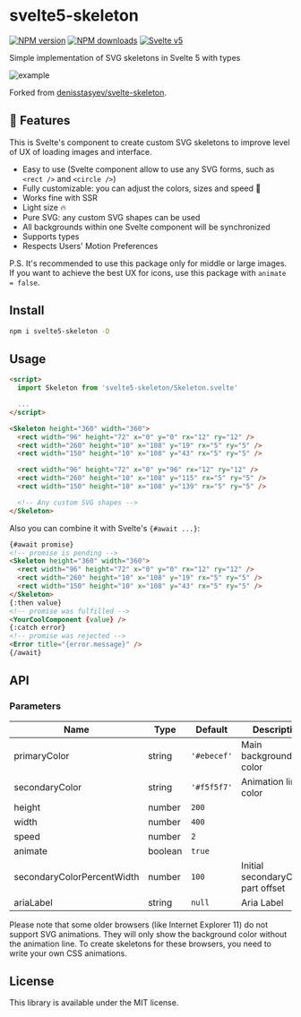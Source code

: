 # svelte5-skeleton

[![NPM version](https://img.shields.io/npm/v/svelte-skeleton.svg?style=flat)](https://www.npmjs.com/package/svelte5-skeleton) [![NPM downloads](https://img.shields.io/npm/dm/svelte5-skeleton.svg?style=flat)](https://www.npmjs.com/package/svelte5-skeleton) [![Svelte v5](https://img.shields.io/badge/svelte-v5-blueviolet.svg)](https://svelte.dev)

Simple implementation of SVG skeletons in Svelte 5 with types

![example](https://user-images.githubusercontent.com/25938785/90191444-8f443b80-ddc9-11ea-918f-da77070549b8.gif)

Forked from [denisstasyev/svelte-skeleton](https://github.com/denisstasyev/svelte-skeleton).

## :rocket: Features

This is Svelte's component to create custom SVG skeletons to improve level of UX of loading images and interface.

- Easy to use (Svelte component allow to use any SVG forms, such as `<rect />` and `<circle />`)
- Fully customizable: you can adjust the colors, sizes and speed :t-rex:
- Works fine with SSR
- Light size :fire:
- Pure SVG: any custom SVG shapes can be used
- All backgrounds within one Svelte component will be synchronized
- Supports types
- Respects Users' Motion Preferences

P.S. It's recommended to use this package only for middle or large images. If you want to achieve the best UX for icons, use this package with `animate = false`.

## Install

```bash
npm i svelte5-skeleton -D
```

## Usage

```html
<script>
  import Skeleton from 'svelte5-skeleton/Skeleton.svelte'

  ...
</script>

<Skeleton height="360" width="360">
  <rect width="96" height="72" x="0" y="0" rx="12" ry="12" />
  <rect width="260" height="10" x="108" y="19" rx="5" ry="5" />
  <rect width="150" height="10" x="108" y="43" rx="5" ry="5" />

  <rect width="96" height="72" x="0" y="96" rx="12" ry="12" />
  <rect width="260" height="10" x="108" y="115" rx="5" ry="5" />
  <rect width="150" height="10" x="108" y="139" rx="5" ry="5" />

  <!-- Any custom SVG shapes -->
</Skeleton>
```

Also you can combine it with Svelte's `{#await ...}`:

```html
{#await promise}
<!-- promise is pending -->
<Skeleton height="360" width="360">
  <rect width="96" height="72" x="0" y="0" rx="12" ry="12" />
  <rect width="260" height="10" x="108" y="19" rx="5" ry="5" />
  <rect width="150" height="10" x="108" y="43" rx="5" ry="5" />
</Skeleton>
{:then value}
<!-- promise was fulfilled -->
<YourCoolComponent {value} />
{:catch error}
<!-- promise was rejected -->
<Error title="{error.message}" />
{/await}
```

## API

### Parameters

| Name                       | Type    | Default     | Description                        |
| -------------------------- | ------- | ----------- | ---------------------------------- |
| primaryColor               | string  | `'#ebecef'` | Main background color              |
| secondaryColor             | string  | `'#f5f5f7'` | Animation line color               |
| height                     | number  | `200`       |                                    |
| width                      | number  | `400`       |                                    |
| speed                      | number  | `2`         |                                    |
| animate                    | boolean | `true`      |                                    |
| secondaryColorPercentWidth | number  | `100`       | Initial secondaryColor-part offset |
| ariaLabel                  | string  | `null`      | Aria Label                         |

Please note that some older browsers (like Internet Explorer 11) do not support SVG animations. They will only show the background color without the animation line. To create skeletons for these browsers, you need to write your own CSS animations.

## License

This library is available under the MIT license.
